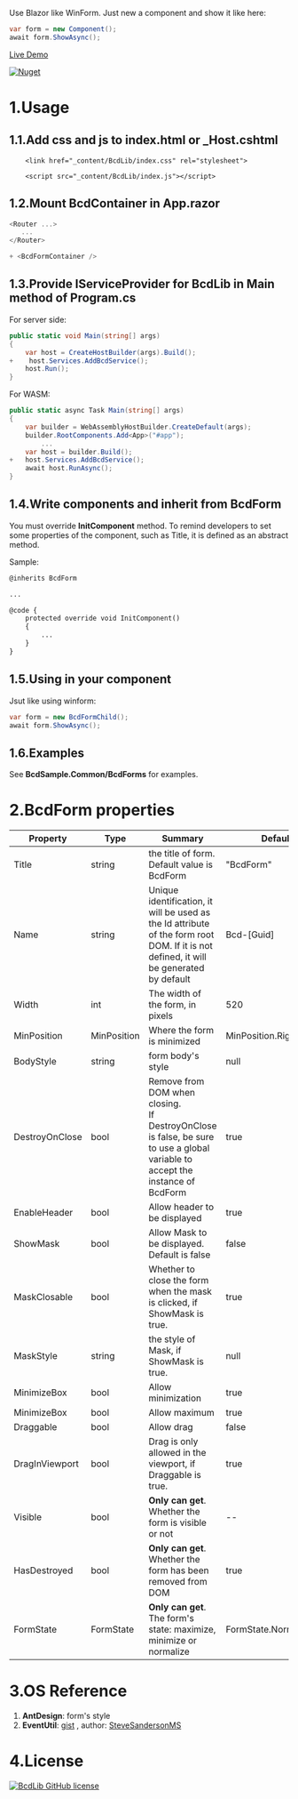 Use Blazor like WinForm.  Just new a component and show it like here:

```c#
var form = new Component();
await form.ShowAsync();
```

[Live Demo](https://zxyao145.github.io/BcdLib/)

[![Nuget](https://img.shields.io/nuget/v/BcdLib)](https://www.nuget.org/packages/BcdLib/)

# 1.Usage

## 1.1.Add css and js to **index.html** or **_Host.cshtml**

```
    <link href="_content/BcdLib/index.css" rel="stylesheet">
 
    <script src="_content/BcdLib/index.js"></script>
```

## 1.2.Mount BcdContainer in **App.razor**

```js
<Router ...>
   ...
</Router>

+ <BcdFormContainer />
```

## 1.3.Provide IServiceProvider for BcdLib in **Main method** of Program.cs

For server side:
```c#
public static void Main(string[] args)
{
    var host = CreateHostBuilder(args).Build();
+    host.Services.AddBcdService();
    host.Run();
}
```

For WASM:
```c#
public static async Task Main(string[] args)
{
	var builder = WebAssemblyHostBuilder.CreateDefault(args);
	builder.RootComponents.Add<App>("#app");
		...
	var host = builder.Build();
+	host.Services.AddBcdService();
	await host.RunAsync();
}
```

## 1.4.Write components and inherit from BcdForm

You must override **InitComponent** method. To remind developers to set some properties of the component, such as Title, it is defined as an abstract method.

Sample:

```html
@inherits BcdForm

...

@code {
    protected override void InitComponent()
    {
        ...
    }
}
```

## 1.5.Using in your component

Jsut like using winform:
```c#
var form = new BcdFormChild();
await form.ShowAsync();
```

## 1.6.Examples

See **BcdSample.Common/BcdForms** for examples.

# 2.BcdForm properties

| Property       | Type        | Summary                                                      | Default                 |
| -------------- | ----------- | ------------------------------------------------------------ | ----------------------- |
| Title          | string      | the title of form. Default value is BcdForm                  | "BcdForm"               |
| Name           | string      | Unique identification, it will be used as the Id attribute of the form root DOM. If it is not defined, it will be generated by default | Bcd-[Guid]              |
| Width          | int         | The width of the form, in pixels                             | 520                     |
| MinPosition    | MinPosition | Where the form is minimized                                  | MinPosition.RightBottom |
| BodyStyle      | string      | form body's style                                            | null                    |
| DestroyOnClose | bool        | Remove from DOM when closing. <br/>If  DestroyOnClose is false, be sure to use a global variable to accept the instance of BcdForm | true                    |
| EnableHeader   | bool        | Allow header to be displayed                                 | true                    |
| ShowMask       | bool        | Allow Mask to be displayed. Default is false                 | false                   |
| MaskClosable   | bool        | Whether to close the form when the mask is clicked, if ShowMask is true. | true                    |
| MaskStyle      | string      | the style of Mask, if ShowMask is true.                      | null                    |
| MinimizeBox    | bool        | Allow minimization                                           | true                    |
| MinimizeBox    | bool        | Allow maximum                                                | true                    |
| Draggable      | bool        | Allow drag                                                   | false                   |
| DragInViewport | bool        | Drag is only allowed in the viewport, if Draggable is true.  | true                    |
| Visible        | bool        | **Only can get**. Whether the form is visible or not         | --                      |
| HasDestroyed   | bool        | **Only can get**. Whether the form has been removed from DOM | true                    |
| FormState      | FormState   | **Only can get**. The form's state: maximize, minimize or normalize | FormState.Normal        |

# 3.OS Reference

1. **AntDesign**: form's style
2. **EventUtil**: [gist](https://gist.github.com/SteveSandersonMS/8a19d8e992f127bb2d2a315ec6c5a373) , author: [SteveSandersonMS](https://github.com/SteveSandersonMS/)

# 4.License
[![BcdLib GitHub license](https://img.shields.io/github/license/zxyao145/BcdLib)](https://github.com/zxyao145/BcdLib/blob/main/LICENSE)

